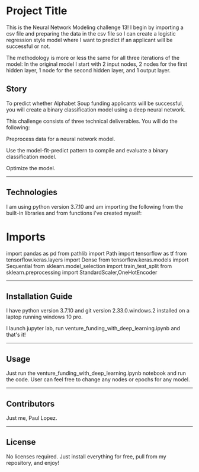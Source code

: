 # Project Title

This is the Neural Network Modeling challenge 13! I begin by importing a csv file and preparing the data in the csv file
so I can create a logistic regression style model where I want to predict if an applicant will be successful or not.

The methodology is more or less the same for all three iterations of the model:
In the original model I start with 2 input nodes, 2 nodes for the first hidden layer, 1 node for the second
hidden layer, and 1 output layer. 


## Story

To predict whether Alphabet Soup funding applicants will be successful, you will create a binary classification model using a deep neural network.

This challenge consists of three technical deliverables. You will do the following:

Preprocess data for a neural network model.

Use the model-fit-predict pattern to compile and evaluate a binary classification model.

Optimize the model.

---

## Technologies

I am using python version 3.7.10 and am importing the following from the built-in libraries and from functions i've created myself:

# Imports
import pandas as pd
from pathlib import Path
import tensorflow as tf
from tensorflow.keras.layers import Dense
from tensorflow.keras.models import Sequential
from sklearn.model_selection import train_test_split
from sklearn.preprocessing import StandardScaler,OneHotEncoder

---

## Installation Guide

I have python version 3.7.10 and git version 2.33.0.windows.2 installed on a laptop running windows 10 pro.

I launch jupyter lab, run venture_funding_with_deep_learning.ipynb and that's it!


---

## Usage

Just run the venture_funding_with_deep_learning.ipynb notebook and run the code. User can feel free to change any nodes or epochs for any model.

---

## Contributors
Just me, Paul Lopez.


---

## License
No licenses required. Just install everything for free, pull from my repository, and enjoy!

